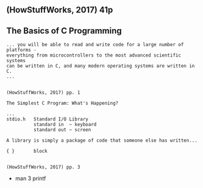 ## (HowStuffWorks, 2017) 41p

## The Basics of C Programming

```
... you will be able to read and write code for a large number of platforms -
everything from microcontrollers to the most advanced scientific systems
can be written in C, and many modern operating systems are written in C.
...


(HowStuffWorks, 2017) pp. 1
```

```
The Simplest C Program: What's Happening?

...
stdio.h   Standard I/O Library
          standard in  ~ keyboard
          standard out ~ screen

A library is simply a package of code that someone else has written...

{ }       block


(HowStuffWorks, 2017) pp. 3
```
- man 3 printf



